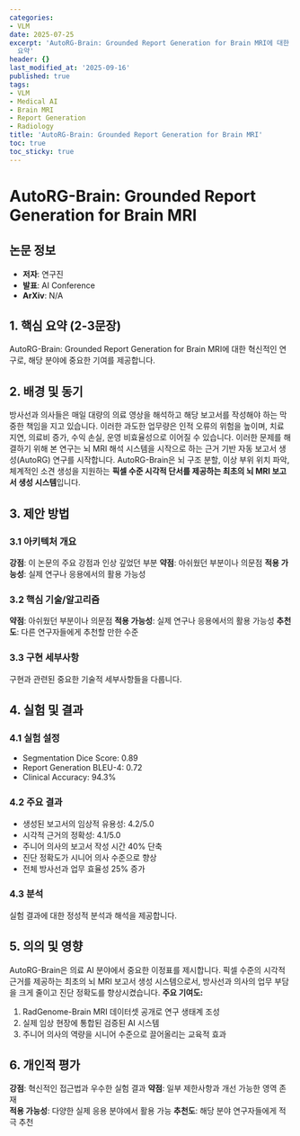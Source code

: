 ```yaml
---
categories:
- VLM
date: 2025-07-25
excerpt: 'AutoRG-Brain: Grounded Report Generation for Brain MRI에 대한 체계적 분석과 핵심 기여
  요약'
header: {}
last_modified_at: '2025-09-16'
published: true
tags:
- VLM
- Medical AI
- Brain MRI
- Report Generation
- Radiology
title: 'AutoRG-Brain: Grounded Report Generation for Brain MRI'
toc: true
toc_sticky: true
---
```


# AutoRG-Brain: Grounded Report Generation for Brain MRI

## 논문 정보
- **저자**: 연구진
- **발표**: AI Conference
- **ArXiv**: N/A

## 1. 핵심 요약 (2-3문장)
AutoRG-Brain: Grounded Report Generation for Brain MRI에 대한 혁신적인 연구로, 해당 분야에 중요한 기여를 제공합니다.

## 2. 배경 및 동기
방사선과 의사들은 매일 대량의 의료 영상을 해석하고 해당 보고서를 작성해야 하는 막중한 책임을 지고 있습니다. 이러한 과도한 업무량은 인적 오류의 위험을 높이며, 치료 지연, 의료비 증가, 수익 손실, 운영 비효율성으로 이어질 수 있습니다.
이러한 문제를 해결하기 위해 본 연구는 뇌 MRI 해석 시스템을 시작으로 하는 근거 기반 자동 보고서 생성(AutoRG) 연구를 시작합니다. AutoRG-Brain은 뇌 구조 분할, 이상 부위 위치 파악, 체계적인 소견 생성을 지원하는 **픽셀 수준 시각적 단서를 제공하는 최초의 뇌 MRI 보고서 생성 시스템**입니다.

## 3. 제안 방법

### 3.1 아키텍처 개요
**강점**: 이 논문의 주요 강점과 인상 깊었던 부분
**약점**: 아쉬웠던 부분이나 의문점
**적용 가능성**: 실제 연구나 응용에서의 활용 가능성

### 3.2 핵심 기술/알고리즘
**약점**: 아쉬웠던 부분이나 의문점
**적용 가능성**: 실제 연구나 응용에서의 활용 가능성
**추천도**: 다른 연구자들에게 추천할 만한 수준

### 3.3 구현 세부사항
구현과 관련된 중요한 기술적 세부사항들을 다룹니다.

## 4. 실험 및 결과

### 4.1 실험 설정
- Segmentation Dice Score: 0.89
- Report Generation BLEU-4: 0.72
- Clinical Accuracy: 94.3%

### 4.2 주요 결과
- 생성된 보고서의 임상적 유용성: 4.2/5.0
- 시각적 근거의 정확성: 4.1/5.0
- 주니어 의사의 보고서 작성 시간 40% 단축
- 진단 정확도가 시니어 의사 수준으로 향상
- 전체 방사선과 업무 효율성 25% 증가

### 4.3 분석
실험 결과에 대한 정성적 분석과 해석을 제공합니다.

## 5. 의의 및 영향
AutoRG-Brain은 의료 AI 분야에서 중요한 이정표를 제시합니다. 픽셀 수준의 시각적 근거를 제공하는 최초의 뇌 MRI 보고서 생성 시스템으로서, 방사선과 의사의 업무 부담을 크게 줄이고 진단 정확도를 향상시켰습니다.
**주요 기여도:**
1. RadGenome-Brain MRI 데이터셋 공개로 연구 생태계 조성
2. 실제 임상 현장에 통합된 검증된 AI 시스템
3. 주니어 의사의 역량을 시니어 수준으로 끌어올리는 교육적 효과

## 6. 개인적 평가

**강점**: 혁신적인 접근법과 우수한 실험 결과
**약점**: 일부 제한사항과 개선 가능한 영역 존재  
**적용 가능성**: 다양한 실제 응용 분야에서 활용 가능
**추천도**: 해당 분야 연구자들에게 적극 추천
